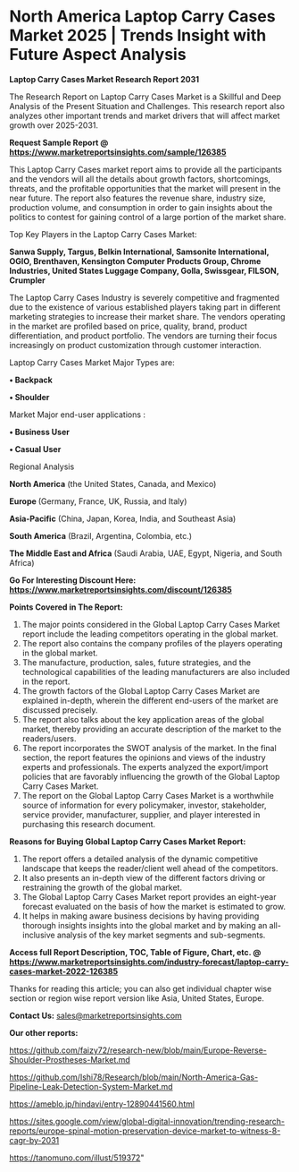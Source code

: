# North America Laptop Carry Cases Market 2025 | Trends Insight with Future Aspect Analysis

<strong>Laptop Carry Cases Market Research Report 2031</strong>

The Research Report on Laptop Carry Cases Market is a Skillful and Deep Analysis of the Present Situation and Challenges. This research report also analyzes other important trends and market drivers that will affect market growth over 2025-2031.

<strong>Request Sample Report @ <a href=https://www.marketreportsinsights.com/sample/126385>https://www.marketreportsinsights.com/sample/126385</a></strong>

This Laptop Carry Cases market report aims to provide all the participants and the vendors will all the details about growth factors, shortcomings, threats, and the profitable opportunities that the market will present in the near future. The report also features the revenue share, industry size, production volume, and consumption in order to gain insights about the politics to contest for gaining control of a large portion of the market share.

Top Key Players in the Laptop Carry Cases Market:

<strong>Sanwa Supply, Targus, Belkin International, Samsonite International, OGIO, Brenthaven, Kensington Computer Products Group, Chrome Industries, United States Luggage Company, Golla, Swissgear, FILSON, Crumpler</strong>

The Laptop Carry Cases Industry is severely competitive and fragmented due to the existence of various established players taking part in different marketing strategies to increase their market share. The vendors operating in the market are profiled based on price, quality, brand, product differentiation, and product portfolio. The vendors are turning their focus increasingly on product customization through customer interaction.

Laptop Carry Cases Market Major Types are:

<strong>• Backpack

• Shoulder</strong>

Market Major end-user applications :

<strong>• Business User

• Casual User</strong>

Regional Analysis

</u><strong><b>North America</b></strong> (the United States, Canada, and Mexico)

<strong><b>Europe </b></strong>(Germany, France, UK, Russia, and Italy)

<strong><b>Asia-Pacific</b></strong> (China, Japan, Korea, India, and Southeast Asia)

<strong><b>South America</b></strong> (Brazil, Argentina, Colombia, etc.)

<strong><b>The Middle East and Africa</b></strong> (Saudi Arabia, UAE, Egypt, Nigeria, and South Africa)

<strong>Go For Interesting Discount Here: <a href=https://www.marketreportsinsights.com/discount/126385>https://www.marketreportsinsights.com/discount/126385</a></strong>

<strong>Points Covered in The Report:</strong>
<ol>
  <li>The major points considered in the Global Laptop Carry Cases Market report include the leading competitors operating in the global market.</li>
  <li>The report also contains the company profiles of the players operating in the global market.</li>
  <li>The manufacture, production, sales, future strategies, and the technological capabilities of the leading manufacturers are also included in the report.</li>
  <li>The growth factors of the Global Laptop Carry Cases Market are explained in-depth, wherein the different end-users of the market are discussed precisely.</li>
  <li>The report also talks about the key application areas of the global market, thereby providing an accurate description of the market to the readers/users.</li>
  <li>The report incorporates the SWOT analysis of the market. In the final section, the report features the opinions and views of the industry experts and professionals. The experts analyzed the export/import policies that are favorably influencing the growth of the Global Laptop Carry Cases Market.</li>
  <li>The report on the Global Laptop Carry Cases Market is a worthwhile source of information for every policymaker, investor, stakeholder, service provider, manufacturer, supplier, and player interested in purchasing this research document.</li>
</ol>
<strong>Reasons for Buying Global Laptop Carry Cases Market Report:</strong>

<ol>
  <li>The report offers a detailed analysis of the dynamic competitive landscape that keeps the reader/client well ahead of the competitors.</li>
  <li>It also presents an in-depth view of the different factors driving or restraining the growth of the global market.</li>
  <li>The Global Laptop Carry Cases Market report provides an eight-year forecast evaluated on the basis of how the market is estimated to grow.</li>
  <li>It helps in making aware business decisions by having providing thorough insights insights into the global market and by making an all-inclusive analysis of the key market segments and sub-segments.</li>
</ol>
<strong>Access full Report Description, TOC, Table of Figure, Chart, etc. @ <a href=https://www.marketreportsinsights.com/industry-forecast/laptop-carry-cases-market-2022-126385>https://www.marketreportsinsights.com/industry-forecast/laptop-carry-cases-market-2022-126385</a></strong>


Thanks for reading this article; you can also get individual chapter wise section or region wise report version like Asia, United States, Europe.

<strong>Contact Us:</strong>
sales@marketreportsinsights.com

<strong>Our other reports:</strong>

<a href=https://github.com/faizy72/research-new/blob/main/Europe-Reverse-Shoulder-Prostheses-Market.md>https://github.com/faizy72/research-new/blob/main/Europe-Reverse-Shoulder-Prostheses-Market.md</a>

<a href=https://github.com/Ishi78/Research/blob/main/North-America-Gas-Pipeline-Leak-Detection-System-Market.md>https://github.com/Ishi78/Research/blob/main/North-America-Gas-Pipeline-Leak-Detection-System-Market.md</a>

<a href=https://ameblo.jp/hindavi/entry-12890441560.html>https://ameblo.jp/hindavi/entry-12890441560.html</a>

<a href=https://sites.google.com/view/global-digital-innovation/trending-research-reports/europe-spinal-motion-preservation-device-market-to-witness-8-cagr-by-2031>https://sites.google.com/view/global-digital-innovation/trending-research-reports/europe-spinal-motion-preservation-device-market-to-witness-8-cagr-by-2031</a>

<a href=https://tanomuno.com/illust/519372>https://tanomuno.com/illust/519372</a>"
